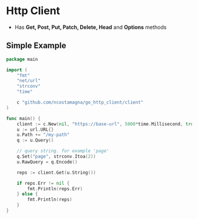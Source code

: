 # Http Client
- Has **Get, Post, Put, Patch, Delete, Head** and **Options** methods

## Simple Example

```go
package main

import (
	"fmt"
	"net/url"
	"strconv"
	"time"

	c "github.com/ncostamagna/go_http_client/client"
)

func main() {
	client := c.New(nil, "https://base-url", 5000*time.Millisecond, true)
	u := url.URL{}
	u.Path += "/my-path"
	q := u.Query()

	// query string. for example 'page'
	q.Set("page", strconv.Itoa(2))
	u.RawQuery = q.Encode()

	reps := client.Get(u.String())

	if reps.Err != nil {
		fmt.Println(reps.Err)
	} else {
		fmt.Println(reps)
	}
}

```